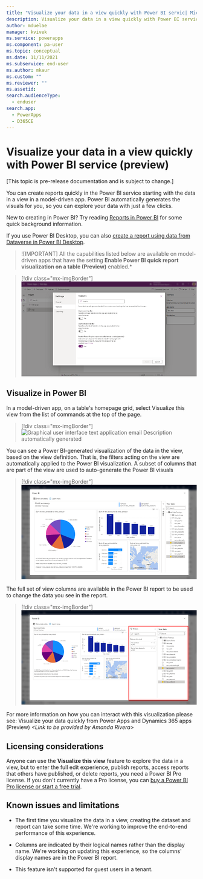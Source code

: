```yaml
---
title: "Visualize your data in a view quickly with Power BI servic| MicrosoftDocs"
description: Visualize your data in a view quickly with Power BI servic.
author: mduelae
manager: kvivek
ms.service: powerapps
ms.component: pa-user
ms.topic: conceptual
ms.date: 11/11/2021
ms.subservice: end-user
ms.author: mkaur
ms.custom: ""
ms.reviewer: ""
ms.assetid: 
search.audienceType: 
  - enduser
search.app: 
  - PowerApps
  - D365CE
---
```


# Visualize your data in a view quickly with Power BI service (preview)


[This topic is pre-release documentation and is subject to change.]

You can create reports quickly in the Power BI service starting with the data in a view in a model-driven app. Power BI automatically generates the visuals for you, so you can explore your data with just a few clicks.

New to creating in Power BI? Try reading [Reports in Power BI](https://docs.microsoft.com/en-us/power-bi/consumer/end-user-reports) for some quick background information.

If you use Power BI Desktop, you can also [create a report using data from Dataverse in Power BI Desktop](https://docs.microsoft.com/en-us/powerapps/maker/data-platform/data-platform-powerbi-connector).

> ![IMPORTANT]
> All the capabilities listed below are available on model-driven apps that have the setting **Enable Power BI quick report visualization on a table (Preview)** enabled.*

   > [!div class="mx-imgBorder"]
   > ![Graphical user interface  text  application Description automatically generated](media/powerbi-image1.png)

## Visualize in Power BI

In a model-driven app, on a table's homepage grid, select Visualize this view from the list of commands at the top of the page.

   > [!div class="mx-imgBorder"]
   > ![Graphical user interface  text  application  email Description automatically generated](media/power-bi-image2.png)

You can see a Power BI-generated visualization of the data in the view, based on the view definition. That is, the filters acting on the view are automatically applied to the Power BI visualization. A subset of columns that are part of the view are used to auto-generate the Power BI visuals

   > [!div class="mx-imgBorder"]
   > ![Graphical user interface  application Description automatically generated](media/powerbi-image3.png)

The full set of view columns are available in the Power BI report to be used to change the data you see in the report.

   > [!div class="mx-imgBorder"]
   > ![Graphical user interface  application  Word Description automatically generated](media/powerbi-image4.png)

For more information on how you can interact with this visualization please see: Visualize your data quickly from Power Apps and Dynamics 365 apps (Preview) *&lt;Link to be provided by Amanda Rivera&gt;*

## Licensing considerations

Anyone can use the **Visualize this view** feature to explore the data in a view, but to enter the full edit experience, publish reports, access reports that others have published, or delete reports, you need a Power BI Pro license. If you don't currently have a Pro license, you can [buy a Power BI Pro license or start a free trial](https://docs.microsoft.com/en-us/power-bi/fundamentals/service-self-service-signup-purchase-for-power-bi).

## Known issues and limitations

- The first time you visualize the data in a view, creating the dataset and report can take some time. We're working to improve the end-to-end performance of this experience.

- Columns are indicated by their logical names rather than the display name. We're working on updating this experience, so the columns' display names are in the Power BI report.

- This feature isn't supported for guest users in a tenant.

